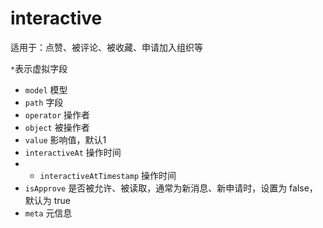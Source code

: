 # interactive

适用于：点赞、被评论、被收藏、申请加入组织等

`*`表示虚拟字段

- `model` 模型
- `path` 字段
- `operator` 操作者
- `object` 被操作者
- `value` 影响值，默认1
- `interactiveAt` 操作时间
- * `interactiveAtTimestamp` 操作时间
- `isApprove` 是否被允许、被读取，通常为新消息、新申请时，设置为 false，默认为 true
- `meta` 元信息